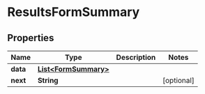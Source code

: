 

# ResultsFormSummary


## Properties

| Name | Type | Description | Notes |
|------------ | ------------- | ------------- | -------------|
|**data** | [**List&lt;FormSummary&gt;**](FormSummary.md) |  |  |
|**next** | **String** |  |  [optional] |



